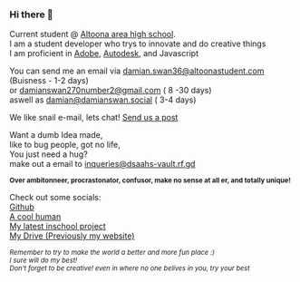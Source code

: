 ### Hi there 👋

<style>
  a { cursor: url("https://github.com/DamianSwanAAJHS2/Damian-Swan-AAHS/blob/13e38006b9c4b34a358948bc7df7fb3022098dc0/docs/link.cur?raw=true", alias; }
</style>
Current student @ <a id="a" href="https://aahs.aasdcat.com">Altoona area high school</a>. <br>
I am a student developer who trys to innovate and do creative things <br>
I am proficient in <a id="a" href="https://adobe.com">Adobe</a>, <a id="a" href="https://autodesk.com">Autodesk</a>, and <a id="a" herf="https://jslang.info">Javascript</a>  <br>


You can send me an email via <a id="a" href="mailto:damian.swan36@altoonastudent.com">damian.swan36@altoonastudent.com</a> (Buisness - 1-2 days)<br> or <a id="a" href="mailto:damianswan270number2@gmail.com">damianswan270number2@gmail.com</a> ( 8 -30 days)<br> aswell as <a id="a" href="mailto:damian@damianswan.social">damian@damianswan.social</a> ( 3-4 days) <br>

We like snail e-mail, lets chat! <a id="a" href="mailto:damian.swan36@altoonastudent.com?cc=damianswan270number2@gmail.com&bcc=mail@damainswan.social&subject=This%20is%20the%20default%20subject%20for%20this%20email%2C%20say%20hello!&body=This%20is%20where%20you%20put%20your%20email%20body%20">Send us a post</a>

Want a dumb Idea made,<br>
like to bug people, got no life,<br>
You just need a hug?<br>
make out a email to inqueries@dsaahs-vault.rf.gd <br>

<sub><strong>Over ambitonneer, procrastonator, confusor, make no sense at all er, and totally unique!</strong></sub>

Check out some socials:<br>
<a id="a" href="https://github.com/DamianSwanAAJHS2">Github</a><br>
<a id="a" href="https://anotherkk5dire.web.app"> A cool human </a><br>
<a id="a" href="http://ohno.rf.gd"> My latest inschool project</a><br>
<a id="a" href="https://dsaahs-vault.web.app">My Drive (Previously my website)</a><br>

<sub><i>Remember to try to make the world a better and more fun place :)<br>I sure will do my best!<br>Don't forget to be creative! even in where no one belives in you, try your best</i></sub>


<!--Add the following script at the bottom of the web page (before </body></html>)-->
<script type="text/javascript">function add_chatinline(){var hccid=99112364;var nt=document.createElement("script");nt.async=true;nt.src="https://www.mylivechat.com/chatinline.aspx?hccid="+hccid;var ct=document.getElementsByTagName("script")[0];ct.parentNode.insertBefore(nt,ct);}
add_chatinline();</script>

